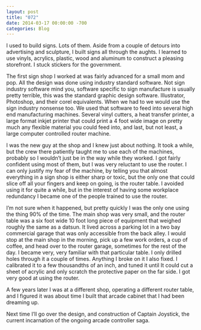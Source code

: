 ```yaml
---
layout: post
title: "072"
date: 2014-03-17 00:00:00 -700
categories: Blog
---
```


I used to build signs. Lots of them. Aside from a couple of detours into advertising and sculpture, I built signs all through the aughts. I learned to use vinyls, acrylics, plastic, wood and aluminum to construct a pleasing storefront. I stuck stickers for the government.

The first sign shop I worked at was fairly advanced for a small mom and pop. All the design was done using industry standard software. Not sign industry software mind you, software specific to sign manufacture is usually pretty terrible, this was the standard graphic design software. Illustrator, Photoshop, and their corel equivalents. When we had to we would use the sign industry nonsense too. We used that software to feed into several high end manufacturing machines. Several vinyl cutters, a heat transfer printer, a large format inkjet printer that could print a 4 foot wide image on pretty much any flexible material you could feed into, and last, but not least, a large computer controlled router machine.

I was the new guy at the shop and I knew just about nothing. It took a while, but the crew there patiently taught me to use each of the machines, probably so I wouldn’t just be in the way while they worked. I got fairly confident using most of them, but I was very reluctant to use the router. I can only justify my fear of the machine, by telling you that almost everything in a sign shop is either sharp or toxic, but the only one that could slice off all your fingers and keep on going, is the router table. I avoided using it for quite a while, but in the interest of having some workplace redundancy I became one of the people trained to use the router.

I’m not sure when it happened, but pretty quickly I was the only one using the thing 90% of the time. The main shop was very small, and the router table was a six foot wide 10 foot long piece of equipment that weighed roughly the same as a datsun. It lived across a parking lot in a two bay commercial garage that was only accessible from the back alley. I would stop at the main shop in the morning, pick up a few work orders, a cup of coffee, and head over to the router garage, sometimes for the rest of the day. I became very, very familiar with that particular table. I only drilled holes through it a couple of times. Anything I broke on it I also fixed. I calibrated it to a few thousandths of an inch, and tuned it until It could cut a sheet of acrylic and only scratch the protective paper on the far side. I got very good at using the router.

A few years later I was at a different shop, operating a different router table, and I figured it was about time I built that arcade cabinet that I had been dreaming up.

Next time I’ll go over the design, and construction of Captain Joystick, the current incarnation of the ongoing arcade controller saga.
